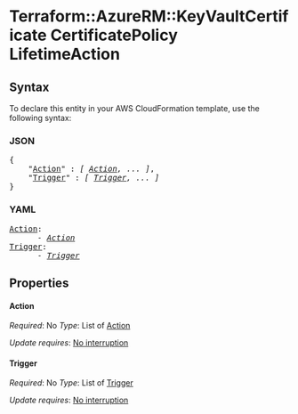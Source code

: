 # Terraform::AzureRM::KeyVaultCertificate CertificatePolicy LifetimeAction

## Syntax

To declare this entity in your AWS CloudFormation template, use the following syntax:

### JSON

<pre>
{
    "<a href="#action" title="Action">Action</a>" : <i>[ <a href="certificatepolicy-lifetimeaction-action.md">Action</a>, ... ]</i>,
    "<a href="#trigger" title="Trigger">Trigger</a>" : <i>[ <a href="certificatepolicy-lifetimeaction-trigger.md">Trigger</a>, ... ]</i>
}
</pre>

### YAML

<pre>
<a href="#action" title="Action">Action</a>: <i>
      - <a href="certificatepolicy-lifetimeaction-action.md">Action</a></i>
<a href="#trigger" title="Trigger">Trigger</a>: <i>
      - <a href="certificatepolicy-lifetimeaction-trigger.md">Trigger</a></i>
</pre>

## Properties

#### Action

_Required_: No
_Type_: List of <a href="certificatepolicy-lifetimeaction-action.md">Action</a>

_Update requires_: [No interruption](https://docs.aws.amazon.com/AWSCloudFormation/latest/UserGuide/using-cfn-updating-stacks-update-behaviors.html#update-no-interrupt)

#### Trigger

_Required_: No
_Type_: List of <a href="certificatepolicy-lifetimeaction-trigger.md">Trigger</a>

_Update requires_: [No interruption](https://docs.aws.amazon.com/AWSCloudFormation/latest/UserGuide/using-cfn-updating-stacks-update-behaviors.html#update-no-interrupt)

